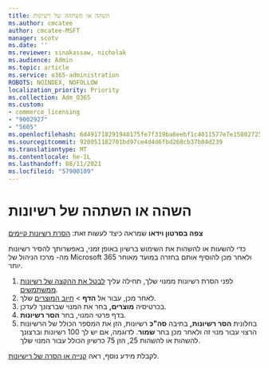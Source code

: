 ```yaml
---
title: השהה או השתהה של רשיונות
ms.author: cmcatee
author: cmcatee-MSFT
manager: scotv
ms.date: ''
ms.reviewer: sinakassaw, nicholak
ms.audience: Admin
ms.topic: article
ms.service: o365-administration
ROBOTS: NOINDEX, NOFOLLOW
localization_priority: Priority
ms.collection: Adm_O365
ms.custom:
- commerce_licensing
- "9002927"
- "5605"
ms.openlocfilehash: 6d491718291940175fe7f319ba6eebf1c4011577e7e15802725a3c5baa77db25
ms.sourcegitcommit: 920051182781bd97ce4d4d6fbd268cb37b84d239
ms.translationtype: MT
ms.contentlocale: he-IL
ms.lasthandoff: 08/11/2021
ms.locfileid: "57900109"
---
```

# <a name="suspend-or-pause-licenses"></a>השהה או השתהה של רשיונות

**צפה בסרטון וידאו** שמראה כיצד לעשות זאת: [הסרת רשיונות קיימים](https://go.microsoft.com/fwlink/p/?linkid=2154938)

כדי להשעות או להשהות את השימוש ברשיון באופן זמני, באפשרותך להסיר רשיונות מה- מרכז הניהול של Microsoft 365 ולאחר מכן להוסיף אותם בחזרה במועד מאוחר יותר.

1. לפני הסרת רשיונות ממנוי שלך, תחילה עליך [לבטל את ההקצה של רשיונות ממשתמשים](https://docs.microsoft.com/microsoft-365/admin/manage/remove-licenses-from-users).
2. לאחר מכן, עבור אל **הדף**  >  [חיוב המוצרים](https://go.microsoft.com/fwlink/p/?linkid=842054) שלך.
3. בכרטיסיה **מוצרים,** בחר את המנוי שברצונך לעדכן.
4. בדף פרטי המנוי, בחר **הסר רשיונות**.
5. בחלונית **הסר רשיונות,** בתיבה **סה"כ** רשיונות, הזן את המספר הכולל של הרשיונות הרצוי עבור מנוי זה ולאחר מכן בחר **שמור**. לדוגמה, אם יש לך 100 רשיונות וברצונך להשהות או להשהות 25, הזן 75 כרשיון הכולל עבור המנוי שלך.

לקבלת מידע נוסף, ראה [קנייה או הסרה של רישיונות](https://docs.microsoft.com/microsoft-365/commerce/licenses/buy-licenses).